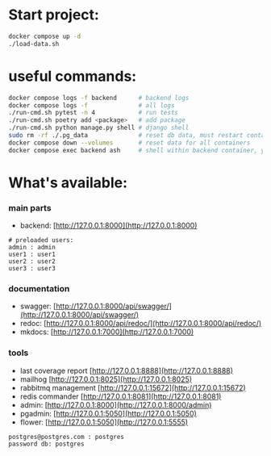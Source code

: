 # Start project:

```sh
docker compose up -d
./load-data.sh
```

# useful commands:

```sh
docker compose logs -f backend      # backend logs
docker compose logs -f              # all logs
./run-cmd.sh pytest -n 4            # run tests
./run-cmd.sh poetry add <package>   # add package
./run-cmd.sh python manage.py shell # django shell
sudo rm -rf ./.pg_data              # reset db data, must restart containers after
docker compose down --volumes       # reset data for all containers
docker compose exec backend ash     # shell within backend container, you can also run commands with: alternative to ./run-cmd.sh <command>
```

# What's available:

### main parts

- backend: [http://127.0.0.1:8000](http://127.0.0.1:8000)

```
# preloaded users:
admin : admin
user1 : user1
user2 : user2
user3 : user3
```

### documentation

- swagger: [http://127.0.0.1:8000/api/swagger/](http://127.0.0.1:8000/api/swagger/)
- redoc: [http://127.0.0.1:8000/api/redoc/](http://127.0.0.1:8000/api/redoc/)
- mkdocs: [http://127.0.0.1:7000](http://127.0.0.1:7000)

### tools

- last coverage report [http://127.0.0.1:8888](http://127.0.0.1:8888)
- mailhog [http://127.0.0.1:8025](http://127.0.0.1:8025)
- rabbitmq management [http://127.0.0.1:15672](http://127.0.0.1:15672)
- redis commander [http://127.0.0.1:8081](http://127.0.0.1:8081)
- admin: [http://127.0.0.1:8000](http://127.0.0.1:8000/admin)
- pgadmin: [http://127.0.0.1:5050](http://127.0.0.1:5050)
- flower: [http://127.0.0.1:5050](http://127.0.0.1:5555)

```
postgres@postgres.com : postgres
password db: postgres
```
